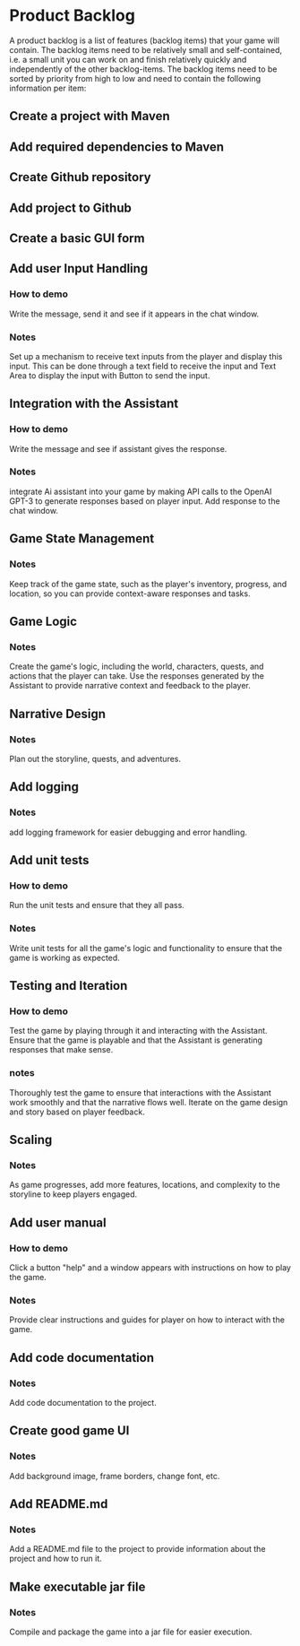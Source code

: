 # Product Backlog

A product backlog is a list of features (backlog items) that your game will contain. The backlog items need
to be relatively small and self-contained, i.e. a small unit you can work on and finish relatively quickly
and independently of the other backlog-items. The backlog items need to be sorted by priority from high
to low and need to contain the following information per item:

## Create a project with Maven

## Add required dependencies to Maven

## Create Github repository

## Add project to Github

## Create a basic GUI form

## Add user Input Handling

### How to demo

Write the message, send it and see if it appears in the chat window.

### Notes

Set up a mechanism to receive text inputs from the player and display this input. This can be done through a text field
to receive the input and Text Area to display the input with Button to send the input.

## Integration with the Assistant

### How to demo

Write the message and see if assistant gives the response.

### Notes

integrate Ai assistant into your game by making API calls to the OpenAI GPT-3 to generate responses based on player
input. Add response to the chat window.

## Game State Management

### Notes

Keep track of the game state, such as the player's inventory, progress, and location, so you can provide context-aware
responses and tasks.

## Game Logic

### Notes

Create the game's logic, including the world, characters, quests, and actions that the player can take. Use the
responses generated by the Assistant to provide narrative context and feedback to the player.

## Narrative Design

### Notes

Plan out the storyline, quests, and adventures.

## Add logging

### Notes

add logging framework for easier debugging and error handling.

## Add unit tests

### How to demo

Run the unit tests and ensure that they all pass.

### Notes

Write unit tests for all the game's logic and functionality to ensure that the game is working as expected.

## Testing and Iteration

### How to demo

Test the game by playing through it and interacting with the Assistant. Ensure that the game is playable and that the
Assistant is generating responses that make sense.

### notes

Thoroughly test the game to ensure that interactions with the Assistant work smoothly and that the narrative flows well.
Iterate on the game design and story based on player feedback.

## Scaling

### Notes

As game progresses, add more features, locations, and complexity to the storyline to keep players engaged.

## Add user manual

### How to demo

Click a button "help" and a window appears with instructions on how to play the game.

### Notes

Provide clear instructions and guides for player on how to interact with the game.

## Add code documentation

### Notes

Add code documentation to the project.

## Create good game UI

### Notes

Add background image, frame borders, change font, etc.

## Add README.md

### Notes

Add a README.md file to the project to provide information about the project and how to run it.

## Make executable jar file

### Notes

Compile and package the game into a jar file for easier execution.
